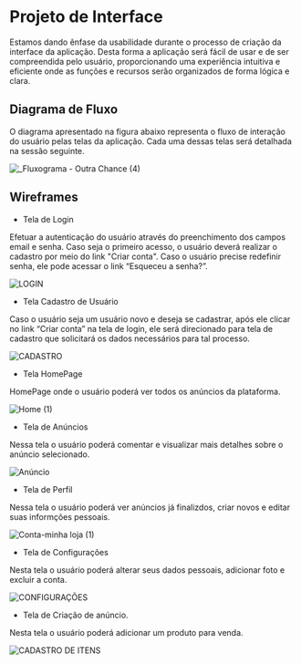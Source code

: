 
# Projeto de Interface

Estamos dando ênfase da usabilidade durante o processo de criação da interface da aplicação. Desta forma a aplicação será fácil de usar e de ser compreendida pelo usuário, proporcionando uma experiência intuitiva e eficiente onde as funções e recursos serão organizados de forma lógica e clara.

## Diagrama de Fluxo

O diagrama apresentado na figura abaixo representa o fluxo de interação do usuário pelas telas da aplicação. Cada uma dessas telas será detalhada na sessão seguinte.

![_Fluxograma - Outra Chance (4)](https://github.com/ICEI-PUC-Minas-PMV-ADS/pmv-ads-2023-2-e2-proj-int-t11-pmv-ads-2023-2-e2-proj-int-t11-grupo3/assets/126190493/c01dfd2c-518f-458d-a78f-977f0a55d627)


## Wireframes

- Tela de Login

Efetuar a autenticação do usuário através do preenchimento dos campos email e senha. Caso seja o primeiro acesso, o usuário deverá realizar o cadastro por meio do link "Criar conta". Caso o usuário precise redefinir senha, ele pode acessar o link “Esqueceu a senha?”.

![LOGIN](https://github.com/ICEI-PUC-Minas-PMV-ADS/pmv-ads-2023-2-e2-proj-int-t11-pmv-ads-2023-2-e2-proj-int-t11-grupo3/assets/84048811/3cb874ef-9352-4255-95f3-7f0d5d577eb1)

- Tela Cadastro de Usuário

Caso o usuário seja um usuário novo e deseja se cadastrar, após ele clicar no link “Criar conta” na tela de login, ele será direcionado para tela de cadastro que solicitará os dados necessários para tal processo.

![CADASTRO](https://github.com/ICEI-PUC-Minas-PMV-ADS/pmv-ads-2023-2-e2-proj-int-t11-pmv-ads-2023-2-e2-proj-int-t11-grupo3/assets/84048811/9fa6cbdc-291e-4211-b206-054a4242b2cd)

- Tela HomePage

HomePage onde o usuário poderá ver todos os anúncios da plataforma.

![Home (1)](https://github.com/ICEI-PUC-Minas-PMV-ADS/pmv-ads-2023-2-e2-proj-int-t11-pmv-ads-2023-2-e2-proj-int-t11-grupo3/assets/84048811/ee973b9d-5715-433e-bbaf-dd80b297727a)

- Tela de Anúncios

Nessa tela o usuário poderá comentar e visualizar mais detalhes sobre o anúncio selecionado.

![Anúncio](https://github.com/ICEI-PUC-Minas-PMV-ADS/pmv-ads-2023-2-e2-proj-int-t11-pmv-ads-2023-2-e2-proj-int-t11-grupo3/assets/84048811/59683225-8eee-4ef7-9f63-e189b82c129b)

- Tela de Perfil

Nessa tela o usuário poderá ver anúncios já finalizdos, criar novos e editar suas informções pessoais.

![Conta-minha loja (1)](https://github.com/ICEI-PUC-Minas-PMV-ADS/pmv-ads-2023-2-e2-proj-int-t11-pmv-ads-2023-2-e2-proj-int-t11-grupo3/assets/84048811/9c6bf56b-989a-4675-a447-4b43085c557e)

- Tela de Configurações

Nesta tela o usuário poderá alterar seus dados pessoais, adicionar foto e excluir a conta.

![CONFIGURAÇÕES](https://github.com/ICEI-PUC-Minas-PMV-ADS/pmv-ads-2023-2-e2-proj-int-t11-pmv-ads-2023-2-e2-proj-int-t11-grupo3/assets/84048811/e2642e85-31b0-4b8e-bd2b-8993cf284dc1)

- Tela de Criação de anúncio.

Nesta tela o usuário poderá adicionar um produto para venda.

![CADASTRO DE ITENS](https://github.com/ICEI-PUC-Minas-PMV-ADS/pmv-ads-2023-2-e2-proj-int-t11-pmv-ads-2023-2-e2-proj-int-t11-grupo3/assets/84048811/1c0ce505-8fe0-40bd-80e9-9d08583eb019)















